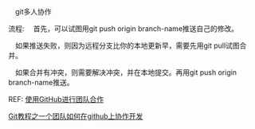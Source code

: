 &emsp;git多人协作

流程:
&emsp;首先，可以试图用git push origin branch-name推送自己的修改。

&emsp;如果推送失败，则因为远程分支比你的本地更新早，需要先用git pull试图合并。

&emsp;如果合并有冲突，则需要解决冲突，并在本地提交。再用git push origin branch-name推送。

REF:
[使用GitHub进行团队合作](http://xiaocong.github.io/blog/2013/03/20/team-collaboration-with-github/)

[Git教程之一个团队如何在github上协作开发](https://blog.csdn.net/gpwner/article/details/53140016)
